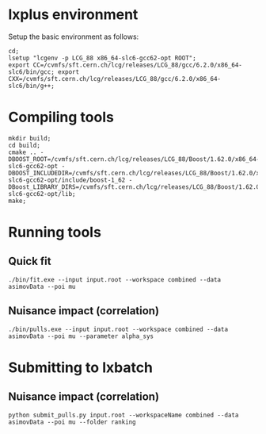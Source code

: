 # lxplus environment

Setup the basic environment as follows:

~~~~
cd;
lsetup "lcgenv -p LCG_88 x86_64-slc6-gcc62-opt ROOT";
export CC=/cvmfs/sft.cern.ch/lcg/releases/LCG_88/gcc/6.2.0/x86_64-slc6/bin/gcc; export CXX=/cvmfs/sft.cern.ch/lcg/releases/LCG_88/gcc/6.2.0/x86_64-slc6/bin/g++;
~~~~

# Compiling tools

~~~~
mkdir build;
cd build;
cmake .. -DBOOST_ROOT=/cvmfs/sft.cern.ch/lcg/releases/LCG_88/Boost/1.62.0/x86_64-slc6-gcc62-opt -DBOOST_INCLUDEDIR=/cvmfs/sft.cern.ch/lcg/releases/LCG_88/Boost/1.62.0/x86_64-slc6-gcc62-opt/include/boost-1_62 -DBoost_LIBRARY_DIRS=/cvmfs/sft.cern.ch/lcg/releases/LCG_88/Boost/1.62.0/x86_64-slc6-gcc62-opt/lib;
make;
~~~~

# Running tools

## Quick fit

~~~~
./bin/fit.exe --input input.root --workspace combined --data asimovData --poi mu
~~~~

## Nuisance impact (correlation)

~~~~
./bin/pulls.exe --input input.root --workspace combined --data asimovData --poi mu --parameter alpha_sys
~~~~

# Submitting to lxbatch

## Nuisance impact (correlation)

~~~~
python submit_pulls.py input.root --workspaceName combined --data asimovData --poi mu --folder ranking
~~~~
